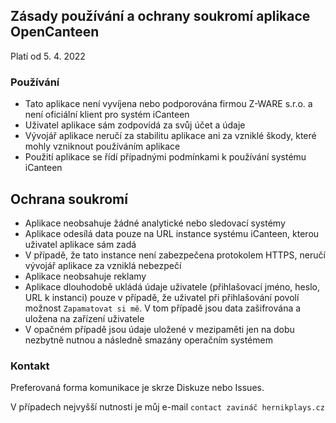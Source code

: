 ## Zásady používání a ochrany soukromí aplikace OpenCanteen
Platí od 5. 4. 2022
### Používání
- Tato aplikace není vyvíjena nebo podporována firmou Z-WARE s.r.o. a není oficiální klient pro systém iCanteen
- Uživatel aplikace sám zodpovídá za svůj účet a údaje
- Vývojář aplikace neručí za stabilitu aplikace ani za vzniklé škody, které mohly vzniknout používáním aplikace
- Použití aplikace se řídí případnými podmínkami k používání systému iCanteen

## Ochrana soukromí
- Aplikace neobsahuje žádné analytické nebo sledovací systémy
- Aplikace odesílá data pouze na URL instance systému iCanteen, kterou uživatel aplikace sám zadá
- V případě, že tato instance není zabezpečena protokolem HTTPS, neručí vývojář aplikace za vzniklá nebezpečí
- Aplikace neobsahuje reklamy
- Aplikace dlouhodobě ukládá údaje uživatele (přihlašovací jméno, heslo, URL k instanci) pouze v případě, že uživatel při přihlašování povolí možnost `Zapamatovat si mě`. V tom případě jsou data zašifrována a uložena na zařízení uživatele
- V opačném případě jsou údaje uložené v mezipaměti jen na dobu nezbytně nutnou a následně smazány operačním systémem

### Kontakt
Preferovaná forma komunikace je skrze Diskuze nebo Issues.

V případech nejvyšší nutnosti je můj e-mail `contact zavináč hernikplays.cz`